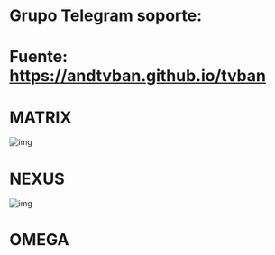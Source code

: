 # Grupo Telegram soporte: 
# Fuente: https://andtvban.github.io/tvban

# MATRIX
![img](https://i.imgur.com/PfZUhyc.png)

# NEXUS
![img](https://i.imgur.com/cmvc0gK.png)

# OMEGA
